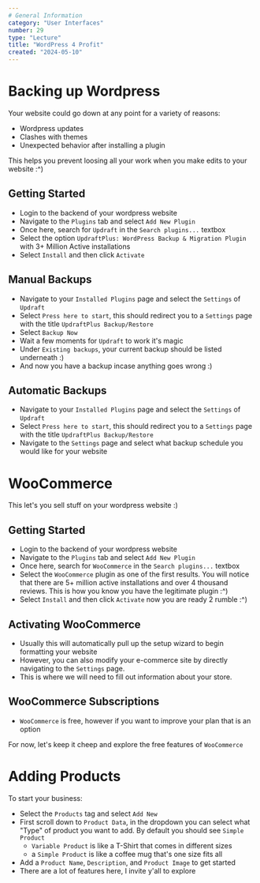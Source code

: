 ```yaml
---
# General Information
category: "User Interfaces"
number: 29
type: "Lecture"
title: "WordPress 4 Profit"
created: "2024-05-10"
---
```


# Backing up Wordpress

Your website could go down at any point for a variety of reasons:

- Wordpress updates
- Clashes with themes
- Unexpected behavior after installing a plugin

This helps you prevent loosing all your work when you make edits to your website :^)

## Getting Started

- Login to the backend of your wordpress website
- Navigate to the `Plugins` tab and select `Add New Plugin`
- Once here, search for `Updraft` in the `Search plugins...` textbox
- Select the option `UpdraftPlus: WordPress Backup & Migration Plugin` with 3+ Million Active installations
- Select `Install` and then click `Activate`

## Manual Backups

- Navigate to your `Installed Plugins` page and select the `Settings` of `Updraft`
- Select `Press here to start`, this should redirect you to a `Settings` page with the title `UpdraftPlus Backup/Restore`
- Select `Backup Now`
- Wait a few moments for `Updraft` to work it's magic
- Under `Existing backups`, your current backup should be listed underneath :)
- And now you have a backup incase anything goes wrong :)

## Automatic Backups

- Navigate to your `Installed Plugins` page and select the `Settings` of `Updraft`
- Select `Press here to start`, this should redirect you to a `Settings` page with the title `UpdraftPlus Backup/Restore`
- Navigate to the `Settings` page and select what backup schedule you would like for your website

# WooCommerce

This let's you sell stuff on your wordpress website :)

## Getting Started

- Login to the backend of your wordpress website
- Navigate to the `Plugins` tab and select `Add New Plugin`
- Once here, search for `WooCommerce` in the `Search plugins...` textbox
- Select the `WooCommerce` plugin as one of the first results. You will notice that there are 5+ million active installations and over 4 thousand reviews. This is how you know you have the legitimate plugin :^)
- Select `Install` and then click `Activate` now you are ready 2 rumble :^)

## Activating WooCommerce

- Usually this will automatically pull up the setup wizard to begin formatting your website
- However, you can also modify your e-commerce site by directly navigating to the `Settings` page.
- This is where we will need to fill out information about your store.

## WooCommerce Subscriptions

- `WooCommerce` is free, however if you want to improve your plan that is an option

For now, let's keep it cheep and explore the free features of `WooCommerce`

# Adding Products

To start your business:

- Select the `Products` tag and select `Add New`
- First scroll down to `Product Data`, in the dropdown you can select what "Type" of product you want to add. By default you should see `Simple Product`
  - `Variable Product` is like a T-Shirt that comes in different sizes
  - a `Simple Product` is like a coffee mug that's one size fits all
- Add a `Product Name`, `Description`, and `Product Image` to get started
- There are a lot of features here, I invite y'all to explore
